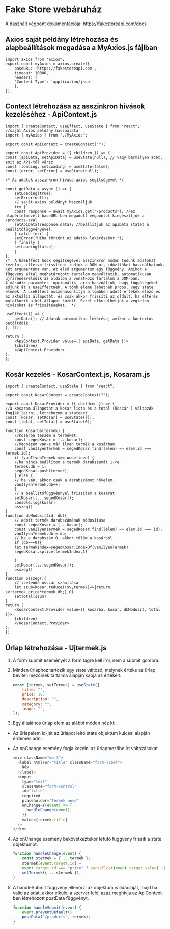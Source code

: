 # Fake Store webáruház 

A használt végpont dokumentációja: <a href="https://fakestoreapi.com/docs">https://fakestoreapi.com/docs</a>

## Axios saját példány létrehozása és alapbeállítások megadása a MyAxios.js fájlban

    import axios from "axios";
    export const myAxios = axios.create({
        baseURL: 'https://fakestoreapi.com',
        timeout: 10000,
        headers: {
        'Content-Type': 'application/json',
        },
    });

## Context létrehozása az asszinkron hívások kezeléséhez - ApiContext.js

    import { createContext, useEffect, useState } from "react";
    //saját Axios példány használata
    import { myAxios } from "./MyAxios";

    export const ApiContext = createContext("");

    export const ApiProvider = ({ children }) => {
    const [apiData, setApiData] = useState(null); // vagy bármilyen adat, amit az API-tól vársz
    const [loading, setLoading] = useState(false);
    const [error, setError] = useState(null);

    /* Az adatok asszinkron hívása axios segítségével */

    const getData = async () => {
        setLoading(true);
        setError(null);
        // saját axios példányt használjuk
        try {
        const response = await myAxios.get("/products"); //az alapértelmezett baseURL-ben megadott végpontot kiegészítjük a /products-szal
        setApiData(response.data); //beállítjuk az apiData statet a beállítófüggvényével.
        } catch (err) {
        setError("Hiba történt az adatok lekérésekor.");
        } finally {
        setLoading(false);
        }
    };
    /*  A UseEffect hook segítségével asszinkron módon tudunk adatokat kezelni, illetve frissíteni tudjuk a DOM-ot, időzítőket használhatunk. Két argumentuma van. Az első argumentum egy függvény. Amikor a függvény által meghatározott tartalom megváltozik, automatikusan újrarenderelődik az oldalon a vonatkozó tartalom a DOM-ban. 
    A második paraméter  opcionális, arra használjuk, hogy függőségeket adjunk át a useEffectnek. A tömb eleme lehetnek props, vagy state elemek. A useEffect összehasonlítja a tömbben adott értékek előző és az aktuális állapotát, és csak akkor frissíti az oldalt, ha eltérés mutatkozik a két állapot között. Ezzel elkerülhetjük a végtelen hívásokat és frissítéseket.  */

    useEffect(() => {
        getData(); // Adatok automatikus lekérése, amikor a kontextus betöltődik
    }, []);

    return (
        <ApiContext.Provider value={{ apiData, getData }}>
        {children}
        </ApiContext.Provider>
    );
    };

## Kosár kezelés - KosarContext.js, Kosaram.js

    import { createContext, useState } from "react";

    export const KosarContext = createContext("");

    export const KosarProvider = ({ children }) => {
    //a kosaram állapotát a kosar lista és a total (összár ) változók fogják leírni, létrehozom a stateket
    const [kosar, setKosar] = useState([]);
    const [total, setTotal] = useState(0);

    function kosarba(termek) {
        //kosárba teszem a terméket. 
        const segedKosar = [...kosar];
        //Megnézem van-e már ilyen termék a kosárban
        const vanIlyenTermek = segedKosar.find((elem) => elem.id === termek.id);
        if (vanIlyenTermek === undefined) {
        //ha nincs beállítom a termék darabszámát 1-re
        termek.db = 1;
        segedKosar.push(termek);
        } else {
        // ha van, akkor csak a darabszámot növelem.
        vanIlyenTermek.db++;
        }
        // a beállítófüggvénnyel frissítem a kosarat
        setKosar([...segedKosar]);
        console.log(kosar)
        osszeg()
    }
    function dbModosit(id, db){
        // adott termék darabszámának módosítása
        const segedKosar = [...kosar];
        const vanIlyenTermek = segedKosar.find((elem) => elem.id === id);    
        vanIlyenTermek.db = db;  
        // ha a darabszám 0, akkor tölöm a kosárból.   
        if (db===0){
        let termekIndex=segedKosar.indexOf(vanIlyenTermek)
        segedKosar.splice(termekIndex,1)
        
        }
        setKosar([...segedKosar]);
        osszeg()
    }
    function osszeg(){
        //fizetendő összár számítása
        let szum=kosar.reduce((sv,termek)=>{return sv+termek.price*termek.db;},0)
        setTotal(szum)
    }
    return (
        <KosarContext.Provider value={{ kosarba, kosar, dbModosit, total }}>
        {children}
        </KosarContext.Provider>
    );
    };

## Űrlap létrehozása - Ujtermek.js

1. A form submit eseményét a form tagre kell írni, nem a submit gombra.
2. Minden űrlaphoz  tartozik egy state változó, melynek értéke az űrlap beviteli mezőinek tartalma alapján kapja az értékeit. 

    ```javascript
    const [termek, setTermek] = useState({
        title: "",
        price: 10,
        description: "",
        category: "",
        image: "",
    });
    ```

3. Egy általános űrlap elem az alábbi módon néz ki: 

- Az űrlapelem id-jét az űrlapot leíró state objektum kulcsai alapján érdemes adni. 
- Az onChange esemény fogja kezelni  az űrlapmezőbe írt változásokat

    ```javascript
    <div className="mb-3">
      <label htmlFor="title" className="form-label">
        Név
      </label>
      <input
        type="text"
        className="form-control"
        id="title"
        required
        placeholder="Termék neve"
        onChange={(event) => {
          handleChange(event);
        }}
        value={termek.title}
      />
    </div>
    ```

4. Az onChange esemény bekövetkeztekor lefutó függvény frissíti a state objektumot.

    ```javascript
    function handleChange(event) {
        const stermek = { ...termek };
        stermek[event.target.id] =
        event.target.id === "price" ? parseFloat(event.target.value) || 0 : event.target.value;
        setTermek({ ...stermek });
    }
    ```

5. A handleSubmit függvény ellenőrzi az objektum validációját, majd ha valid az adat, akkor elküldi a szerver felé, azaz meghívja az ApiContext-ben létrehozott postData függvényt. 

    ```javascript
    function handleSubmit(event) {
        event.preventDefault() 
        postData("/products", termek);
    }
    ```